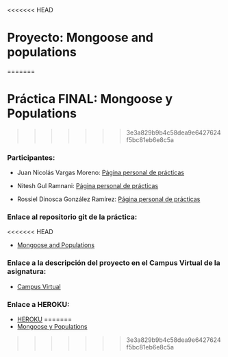 <<<<<<< HEAD
# Proyecto: Mongoose and populations
=======
# Práctica FINAL: Mongoose y Populations
>>>>>>> 3e3a829b9b4c58dea9e6427624f5bc81eb6e8c5a

### Participantes:

* Juan Nicolás Vargas Moreno: [Página personal de prácticas](http://alu0100706734.github.io/)

* Nitesh Gul Ramnani: [Página personal de prácticas](http://alu0100814651.github.io/blog/index.html)

* Rossiel Dinosca González Ramírez: [Página personal de prácticas](http://alu0100763478.github.io/)

### Enlace al repositorio git de la práctica:

<<<<<<< HEAD
* [Mongoose and Populations](https://github.com/ULL-ESIT-GRADOII-DSI/proyecto-final-rossiel-nitesh-nico)

### Enlace a la descripción del proyecto en el Campus Virtual de la asignatura:

* [Campus Virtual](https://casianorodriguezleon.gitbooks.io/pl1516/content/proyectos/proyectodsi.html)

### Enlace a HEROKU:

* [HEROKU](http://sleepy-ravine-17442.herokuapp.com/)
=======
* [Mongoose y Populations](https://github.com/ULL-ESIT-GRADOII-DSI/mongoose-y-populations-rossiel-nitesh-nico1)
>>>>>>> 3e3a829b9b4c58dea9e6427624f5bc81eb6e8c5a
